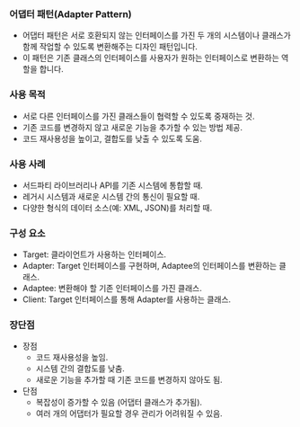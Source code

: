 ### 어댑터 패턴(Adapter Pattern)
- 어댑터 패턴은 서로 호환되지 않는 인터페이스를 가진 두 개의 시스템이나 클래스가 함께 작업할 수 있도록 변환해주는 디자인 패턴입니다. 
- 이 패턴은 기존 클래스의 인터페이스를 사용자가 원하는 인터페이스로 변환하는 역할을 합니다.

### 사용 목적
- 서로 다른 인터페이스를 가진 클래스들이 협력할 수 있도록 중재하는 것.
- 기존 코드를 변경하지 않고 새로운 기능을 추가할 수 있는 방법 제공.
- 코드 재사용성을 높이고, 결합도를 낮출 수 있도록 도움.

### 사용 사례
- 서드파티 라이브러리나 API를 기존 시스템에 통합할 때.
- 레거시 시스템과 새로운 시스템 간의 통신이 필요할 때.
- 다양한 형식의 데이터 소스(예: XML, JSON)를 처리할 때.

### 구성 요소
- Target: 클라이언트가 사용하는 인터페이스.
- Adapter: Target 인터페이스를 구현하며, Adaptee의 인터페이스를 변환하는 클래스.
- Adaptee: 변환해야 할 기존 인터페이스를 가진 클래스.
- Client: Target 인터페이스를 통해 Adapter를 사용하는 클래스.

### 장단점
- 장점
  - 코드 재사용성을 높임.
  - 시스템 간의 결합도를 낮춤.
  - 새로운 기능을 추가할 때 기존 코드를 변경하지 않아도 됨.
- 단점
  - 복잡성이 증가할 수 있음 (어댑터 클래스가 추가됨).
  - 여러 개의 어댑터가 필요할 경우 관리가 어려워질 수 있음.